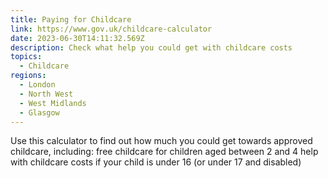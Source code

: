 ```yaml
---
title: Paying for Childcare
link: https://www.gov.uk/childcare-calculator
date: 2023-06-30T14:11:32.569Z
description: Check what help you could get with childcare costs
topics:
  - Childcare
regions:
  - London
  - North West
  - West Midlands
  - Glasgow
---
```

Use this calculator to find out how much you could get towards approved childcare, including:  free childcare for children aged between 2 and 4 help with childcare costs if your child is under 16 (or under 17 and disabled)